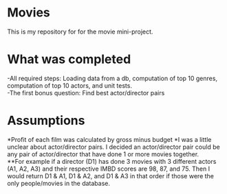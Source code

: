 # Movies
This is my repository for for the movie mini-project.

# What was completed
-All required steps: Loading data from a db, computation of top 10 genres, computation of top 10 actors, and unit tests.  
-The first bonus question: Find best actor/director pairs

# Assumptions
*Profit of each film was calculated by gross minus budget 
*I was a little unclear about actor/director pairs. I decided an actor/director pair could be any pair of actor/director that have done 1 or more movies together.  
**For example if a director (D1) has done 3 movies with 3 different actors (A1, A2, A3) and their respective IMBD scores are 98, 87, and 75. Then I would return D1 & A1, D1 & A2, and D1 & A3 in that order if those were the only people/movies in the database.  

